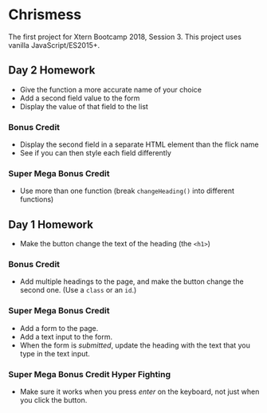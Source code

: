 # Chrismess

The first project for Xtern Bootcamp 2018, Session 3. This project uses vanilla JavaScript/ES2015+.

## Day 2 Homework
* Give the function a more accurate name of your choice
* Add a second field value to the form
* Display the value of that field to the list

### Bonus Credit
* Display the second field in a separate HTML element than the flick name
* See if you can then style each field differently

### Super Mega Bonus Credit
* Use more than one function (break `changeHeading()` into different functions)

## Day 1 Homework

* Make the button change the text of the heading (the `<h1>`)

### Bonus Credit
* Add multiple headings to the page, and make the button change the second one. (Use a `class` or an `id`.)

### Super Mega Bonus Credit
* Add a form to the page.
* Add a text input to the form.
* When the form is *submitted*, update the heading with the text that you type in the text input.

### Super Mega Bonus Credit Hyper Fighting
* Make sure it works when you press *enter* on the keyboard, not just when you click the button.
